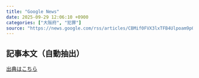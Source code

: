 ```yaml
---
title: "Google News"
date: 2025-09-29 12:06:10 +0900
categories: ["大阪府", "犯罪"]
source: "https://news.google.com/rss/articles/CBMif0FVX3lxTFB4Ulpoam9pOXZLelJWenc5ak1jZXd5ZlF5NWNqTkFUTHFXUFlnbVVzX2pXSkJfdVBoQVBZRFc5NnRGWlM2SzFlbjMtcWd3MXRCQlpKVmZZOF9DT1VyUlBrZzItcFlaWXdZOFl2cEZqbS1LZnBuNTZLTWRhbnlteTg?oc=5"
---
```


## 記事本文（自動抽出）
<body class="y0K44d EA71Tc" id="readabilityBody"></body>

[出典はこちら](https://news.google.com/rss/articles/CBMif0FVX3lxTFB4Ulpoam9pOXZLelJWenc5ak1jZXd5ZlF5NWNqTkFUTHFXUFlnbVVzX2pXSkJfdVBoQVBZRFc5NnRGWlM2SzFlbjMtcWd3MXRCQlpKVmZZOF9DT1VyUlBrZzItcFlaWXdZOFl2cEZqbS1LZnBuNTZLTWRhbnlteTg?oc=5)
